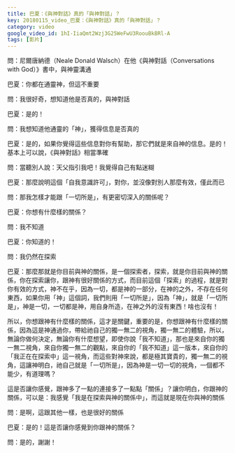 ```yaml
---
title: 巴夏：《與神對話》真的「與神對話」？
key: 20180115_video_巴夏：《與神對話》真的「與神對話」？
category: video
google_video_id: 1hI-IiaQmt2Wzj3G25WeFwU3RoouBkBRl-A
tags: [影片]
---
```


問：尼爾唐納德（Neale Donald Walsch）在他《與神對話（Conversations with God）》書中，與神靈溝通

巴夏：你都在通靈神，但這不重要

問：我很好奇，想知道他是否真的，與神對話

巴夏：是的！

問：我想知道他通靈的「神」，獲得信息是否真的

巴夏：是的，如果你覺得這些信息對你有幫助，那它們就是來自神的信息。是的！基本上可以說，《與神對話》相當準確

問：當聽別人說：天父指引我吧！我覺得自己有點迷糊

巴夏：那麼說明這個「自我意識許可」，對你，並沒像對別人那麼有效，僅此而已

問：那我怎樣才能跟「一切所是」，有更密切深入的關係呢？

巴夏：你想有什麼樣的關係？

問：我不知道

巴夏：你知道的！

問：我仍然在探索

巴夏：那麼那就是你目前與神的關係，是一個探索者，探索，就是你目前與神的關係，你在探索讓你，跟神有很好關係的方式，而目前這個「探索」的過程，就是對你有效的方式，神不在乎，因為一切，都是神的一部分，在神的之外，不存在任何東西，如果你用「神」這個詞，我們則用「一切所是」，因為「神」，就是「一切所是」，神是一切，一切都是神，用自身所造，在神之外的沒有東西！啥也沒有！

所以，你想跟神有什麼樣的關係，這才是關鍵，重要的是，你想跟神有什麼樣的關係，因為這是神通過你，帶給祂自己的獨一無二的視角，獨一無二的體驗，所以，無論你做何決定，無論你有什麼想望，即使你說「我不知道」，那也是來自你的獨一無二視角，來自你獨一無二的觀點，來自你的「我不知道」這一版本，來自你的「我正在在探索中」這一視角，而這些對神來說，都是極其寶貴的，獨一無二的視角，這讓神明白，祂自己就是「一切所是」，因為神是一切一切的視角，一個都不能少，有道理嗎？

這是否讓你感覺，跟神多了一點的連接多了一點點「關係」？讓你明白，你跟神的關係，可以是：我感覺「我是在探索與神的關係中」，而這就是現在你與神的關係

問：是啊，這跟其他一樣，也是很好的關係

巴夏：是的！這是否讓你感覺到你跟神的關係？

問：是的，謝謝！

